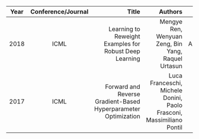 | Year       | Conference/Journal       | Title  | Authors  | Remarks
| ------------- |:-------------:| --------------:|------------:|------------:|
|2018|ICML|Learning to Reweight Examples for Robust Deep Learning|Mengye Ren, Wenyuan Zeng, Bin Yang, Raquel Urtasun|Approximation|
|2017|ICML|Forward and Reverse Gradient-Based Hyperparameter Optimization|Luca Franceschi, Michele Donini, Paolo Frasconi, Massimiliano Pontil||
